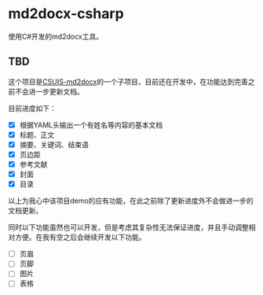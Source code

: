 # md2docx-csharp

使用C#开发的md2docx工具。

## TBD

这个项目是[CSUIS-md2docx](https://github.com/CSUwangj/CSUIS-md2docx)的一个子项目，目前还在开发中，在功能达到完善之前不会进一步更新文档。

目前进度如下：

- [x] 根据YAML头输出一个有姓名等内容的基本文档
- [x] 标题、正文
- [x] 摘要、关键词、结束语
- [x] 页边距
- [x] 参考文献
- [x] 封面
- [x] 目录

以上为我心中该项目demo的应有功能，在此之前除了更新进度外不会做进一步的文档更新。

同时以下功能虽然也可以开发，但是考虑其复杂性无法保证进度，并且手动调整相对方便。在我有空之后会继续开发以下功能。

- [ ] 页眉
- [ ] 页脚
- [ ] 图片
- [ ] 表格